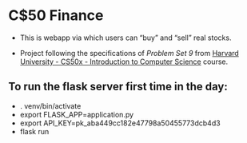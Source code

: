 # C$50 Finance
* This is webapp via which users can “buy” and “sell” real stocks.

* Project following the specifications of *Problem Set 9* from [Harvard University - CS50x - Introduction to Computer Science](https://cs50.harvard.edu/x/2021/psets/9/finance/) course.

## To run the flask server first time in the day:
* . venv/bin/activate
* export FLASK_APP=application.py
* export API_KEY=pk_aba449cc182e47798a50455773dcb4d3
* flask run